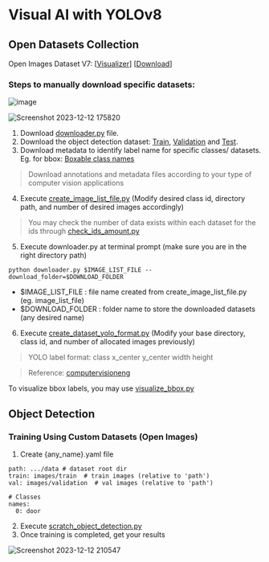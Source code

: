 # Visual AI with YOLOv8
## Open Datasets Collection
Open Images Dataset V7:  [[Visualizer](https://storage.googleapis.com/openimages/web/visualizer/index.html)] [[Download](https://storage.googleapis.com/openimages/web/download_v7.html)]

### Steps to manually download specific datasets:
![image](https://github.com/Fyzie/Visual-AI-with-YoloV8/assets/76240694/2878b7a9-fdd6-4e95-b313-5e852655d2a9)   

![Screenshot 2023-12-12 175820](https://github.com/Fyzie/Visual-AI-with-YoloV8/assets/76240694/938aa6f9-0c42-4d2f-ba3e-784174ea44c1)

1. Download [downloader.py](https://raw.githubusercontent.com/openimages/dataset/master/downloader.py) file.
2. Download the object detection dataset: [Train](https://storage.googleapis.com/openimages/v6/oidv6-train-annotations-bbox.csv), [Validation](https://storage.googleapis.com/openimages/v5/validation-annotations-bbox.csv) and [Test](https://storage.googleapis.com/openimages/v5/test-annotations-bbox.csv).
3. Download metadata to identify label name for specific classes/ datasets. Eg. for bbox: [Boxable class names](https://storage.googleapis.com/openimages/v7/oidv7-class-descriptions-boxable.csv)
> Download annotations and metadata files according to your type of computer vision applications   
4. Execute [create_image_list_file.py](https://github.com/Fyzie/Visual-AI-with-YoloV8/blob/main/01_prepare_data/create_image_list_file.py) (Modify desired class id, directory path, and number of desired images accordingly)
> You may check the number of data exists within each dataset for the ids through [check_ids_amount.py](https://github.com/Fyzie/Visual-AI-with-YoloV8/blob/main/01_prepare_data/check_ids_amount.py)
5. Execute downloader.py at terminal prompt (make sure you are in the right directory path)
```
python downloader.py $IMAGE_LIST_FILE --download_folder=$DOWNLOAD_FOLDER
```
- $IMAGE_LIST_FILE : file name created from create_image_list_file.py (eg. image_list_file)
- $DOWNLOAD_FOLDER : folder name to store the downloaded datasets (any desired name)
6. Execute [create_dataset_yolo_format.py](https://github.com/Fyzie/Visual-AI-with-YoloV8/blob/main/01_prepare_data/create_dataset_yolo_format.py) (Modify your base directory, class id, and number of allocated images previously)
> YOLO label format: class x_center y_center width height   

> Reference: [computervisioneng](https://github.com/computervisioneng/train-yolov8-custom-dataset-step-by-step-guide)

To visualize bbox labels, you may use [visualize_bbox.py](https://github.com/Fyzie/Visual-AI-with-YoloV8/blob/main/01_prepare_data/visualize_bbox.py)

## Object Detection
### Training Using Custom Datasets (Open Images)
1. Create {any_name}.yaml file
```
path: .../data # dataset root dir
train: images/train  # train images (relative to 'path')
val: images/validation  # val images (relative to 'path')

# Classes
names:
  0: door
```
2. Execute [scratch_object_detection.py](https://github.com/Fyzie/Visual-AI-with-YoloV8/blob/main/02_object_detection/scratch_object_detection.py)
3. Once training is completed, get your results

![Screenshot 2023-12-12 210547](https://github.com/Fyzie/Visual-AI-with-YoloV8/assets/76240694/e273b713-cf2d-406b-a27d-cca5126914f4)



